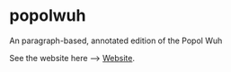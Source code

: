 # popolwuh
An paragraph-based, annotated edition of the Popol Wuh

See the website here --> [Website](https://multepal.github.io/popolwuj).
